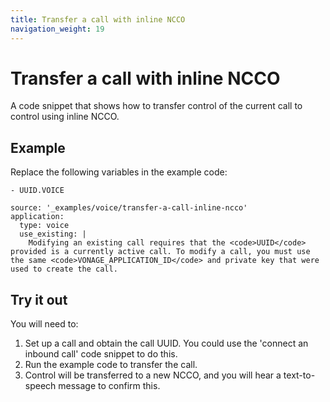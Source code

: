 ```yaml
---
title: Transfer a call with inline NCCO
navigation_weight: 19
---
```


# Transfer a call with inline NCCO

A code snippet that shows how to transfer control of the current call
to control using inline NCCO.

## Example

Replace the following variables in the example code:

```snippet_variables
- UUID.VOICE
```

```code_snippets
source: '_examples/voice/transfer-a-call-inline-ncco'
application:
  type: voice
  use_existing: |
    Modifying an existing call requires that the <code>UUID</code> provided is a currently active call. To modify a call, you must use the same <code>VONAGE_APPLICATION_ID</code> and private key that were used to create the call.
```

## Try it out

You will need to:

1. Set up a call and obtain the call UUID. You could use the 'connect an inbound call' code snippet to do this.
2. Run the example code to transfer the call.
3. Control will be transferred to a new NCCO, and you will hear a text-to-speech message to confirm this.
